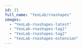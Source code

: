 ```yaml
---
id: 21
full_name: "YeoLab/rnashapes"
images: 
  - "YeoLab-rnashapes-latest"
  - "YeoLab-rnashapes-tag1"
  - "YeoLab-rnashapes-tag2"
  - "YeoLab-rnashapes-extension"
---
```

